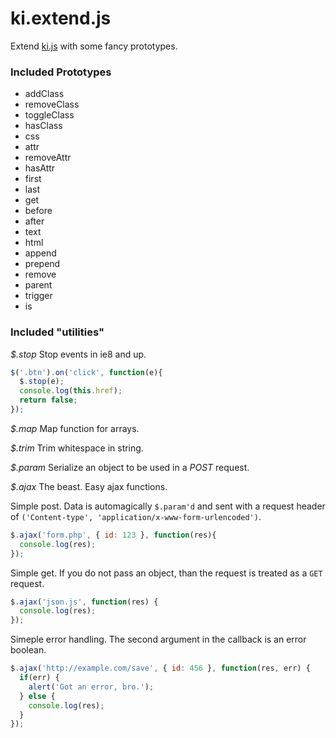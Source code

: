 ki.extend.js
============

Extend [ki.js](https://github.com/dciccale/ki.js) with some fancy prototypes.

### Included Prototypes

* addClass
* removeClass
* toggleClass
* hasClass
* css
* attr
* removeAttr
* hasAttr
* first
* last
* get
* before
* after
* text
* html
* append
* prepend
* remove
* parent
* trigger
* is

### Included "utilities"

*$.stop*
Stop events in ie8 and up.

```javascript
$('.btn').on('click', function(e){
  $.stop(e);
  console.log(this.href);
  return false;
});
```

*$.map*
Map function for arrays.

*$.trim*
Trim whitespace in string.

*$.param*
Serialize an object to be used in a *POST* request.

*$.ajax*
The beast. Easy ajax functions.

Simple post. Data is automagically `$.param'd` and sent with a request header of `('Content-type', 'application/x-www-form-urlencoded')`.

```javascript
$.ajax('form.php', { id: 123 }, function(res){
  console.log(res);
});
```

Simple get. If you do not pass an object, than the request is treated as a `GET` request.

```javascript
$.ajax('json.js', function(res) {
  console.log(res);
});
```

Simeple error handling. The second argument in the callback is an error boolean.

```javascript
$.ajax('http://example.com/save', { id: 456 }, function(res, err) {
  if(err) {
    alert('Got an error, bro.');
  } else {
    console.log(res);
  }
});
```
